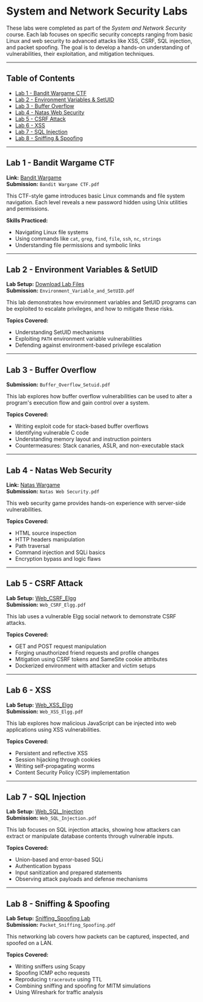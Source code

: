 # System and Network Security Labs

These labs were completed as part of the *System and Network Security* course. Each lab focuses on specific security concepts ranging from basic Linux and web security to advanced attacks like XSS, CSRF, SQL injection, and packet spoofing. The goal is to develop a hands-on understanding of vulnerabilities, their exploitation, and mitigation techniques.

---

## Table of Contents
- [Lab 1 - Bandit Wargame CTF](#lab-1---bandit-wargame-ctf)
- [Lab 2 - Environment Variables & SetUID](#lab-2---environment-variables--setuid)
- [Lab 3 - Buffer Overflow](#lab-3---buffer-overflow)
- [Lab 4 - Natas Web Security](#lab-4---natas-web-security)
- [Lab 5 - CSRF Attack](#lab-5---csrf-attack)
- [Lab 6 - XSS](#lab-6---xss)
- [Lab 7 - SQL Injection](#lab-7---sql-injection)
- [Lab 8 - Sniffing & Spoofing](#lab-8---sniffing--spoofing)

---

## Lab 1 - Bandit Wargame CTF
**Link:** [Bandit Wargame](https://overthewire.org/wargames/bandit/)  
**Submission:** `Bandit Wargame CTF.pdf`

This CTF-style game introduces basic Linux commands and file system navigation. Each level reveals a new password hidden using Unix utilities and permissions.

**Skills Practiced:**
- Navigating Linux file systems  
- Using commands like `cat`, `grep`, `find`, `file`, `ssh`, `nc`, `strings`  
- Understanding file permissions and symbolic links

---

## Lab 2 - Environment Variables & SetUID
**Lab Setup:** [Download Lab Files](https://seedsecuritylabs.org/Labs_20.04/Files/Environment_Variable_and_SetUID/Labsetup.zip)  
**Submission:** `Environment_Variable_and_SetUID.pdf`

This lab demonstrates how environment variables and SetUID programs can be exploited to escalate privileges, and how to mitigate these risks.

**Topics Covered:**
- Understanding SetUID mechanisms  
- Exploiting `PATH` environment variable vulnerabilities  
- Defending against environment-based privilege escalation

---

## Lab 3 - Buffer Overflow
**Submission:** `Buffer_Overflow_Setuid.pdf`

This lab explores how buffer overflow vulnerabilities can be used to alter a program's execution flow and gain control over a system.

**Topics Covered:**
- Writing exploit code for stack-based buffer overflows  
- Identifying vulnerable C code  
- Understanding memory layout and instruction pointers  
- Countermeasures: Stack canaries, ASLR, and non-executable stack

---

## Lab 4 - Natas Web Security
**Link:** [Natas Wargame](https://overthewire.org/wargames/natas/)  
**Submission:** `Natas Web Security.pdf`

This web security game provides hands-on experience with server-side vulnerabilities.

**Topics Covered:**
- HTML source inspection  
- HTTP headers manipulation  
- Path traversal  
- Command injection and SQLi basics  
- Encryption bypass and logic flaws

---

## Lab 5 - CSRF Attack
**Lab Setup:** [Web_CSRF_Elgg](https://seedsecuritylabs.org/Labs_20.04/Web/Web_CSRF_Elgg/)  
**Submission:** `Web_CSRF_Elgg.pdf`

This lab uses a vulnerable Elgg social network to demonstrate CSRF attacks.

**Topics Covered:**
- GET and POST request manipulation  
- Forging unauthorized friend requests and profile changes  
- Mitigation using CSRF tokens and SameSite cookie attributes  
- Dockerized environment with attacker and victim setups

---

## Lab 6 - XSS
**Lab Setup:** [Web_XSS_Elgg](https://seedsecuritylabs.org/Labs_20.04/Web/Web_XSS_Elgg/)  
**Submission:** `Web_XSS_Elgg.pdf`

This lab explores how malicious JavaScript can be injected into web applications using XSS vulnerabilities.

**Topics Covered:**
- Persistent and reflective XSS  
- Session hijacking through cookies  
- Writing self-propagating worms  
- Content Security Policy (CSP) implementation

---

## Lab 7 - SQL Injection
**Lab Setup:** [Web_SQL_Injection](https://seedsecuritylabs.org/Labs_20.04/Web/Web_SQL_Injection/)  
**Submission:** `Web_SQL_Injection.pdf`

This lab focuses on SQL injection attacks, showing how attackers can extract or manipulate database contents through vulnerable inputs.

**Topics Covered:**
- Union-based and error-based SQLi  
- Authentication bypass  
- Input sanitization and prepared statements  
- Observing attack payloads and defense mechanisms

---

## Lab 8 - Sniffing & Spoofing
**Lab Setup:** [Sniffing_Spoofing Lab](https://seedsecuritylabs.org/Labs_20.04/Networking/Sniffing_Spoofing/)  
**Submission:** `Packet_Sniffing_Spoofing.pdf`

This networking lab covers how packets can be captured, inspected, and spoofed on a LAN.

**Topics Covered:**
- Writing sniffers using Scapy  
- Spoofing ICMP echo requests  
- Reproducing `traceroute` using TTL  
- Combining sniffing and spoofing for MITM simulations  
- Using Wireshark for traffic analysis
